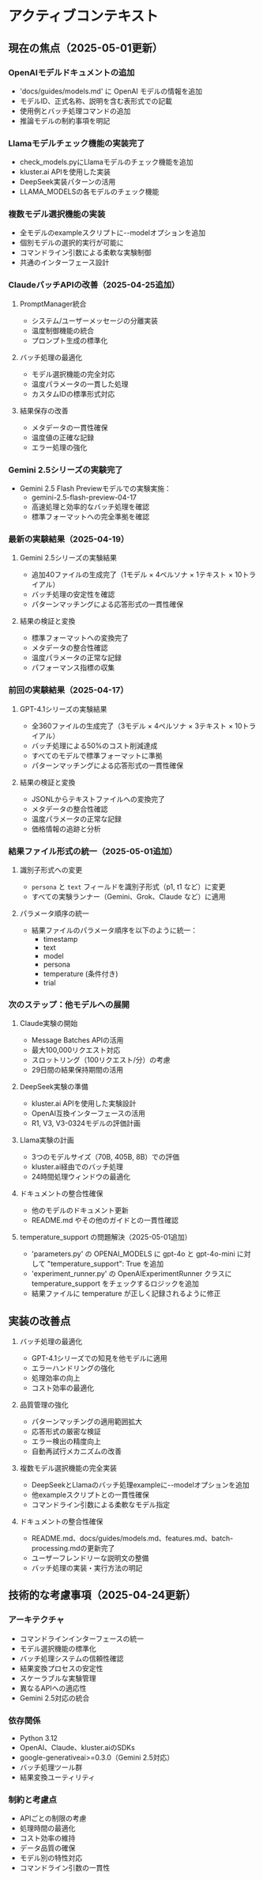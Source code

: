 # アクティブコンテキスト

## 現在の焦点（2025-05-01更新）

### OpenAIモデルドキュメントの追加
- 'docs/guides/models.md' に OpenAI モデルの情報を追加
- モデルID、正式名称、説明を含む表形式での記載
- 使用例とバッチ処理コマンドの追加
- 推論モデルの制約事項を明記

### Llamaモデルチェック機能の実装完了
- check_models.pyにLlamaモデルのチェック機能を追加
- kluster.ai APIを使用した実装
- DeepSeek実装パターンの活用
- LLAMA_MODELSの各モデルのチェック機能

### 複数モデル選択機能の実装
- 全モデルのexampleスクリプトに--modelオプションを追加
- 個別モデルの選択的実行が可能に
- コマンドライン引数による柔軟な実験制御
- 共通のインターフェース設計

### ClaudeバッチAPIの改善（2025-04-25追加）
1. PromptManager統合
   - システム/ユーザーメッセージの分離実装
   - 温度制御機能の統合
   - プロンプト生成の標準化

2. バッチ処理の最適化
   - モデル選択機能の完全対応
   - 温度パラメータの一貫した処理
   - カスタムIDの標準形式対応

3. 結果保存の改善
   - メタデータの一貫性確保
   - 温度値の正確な記録
   - エラー処理の強化

### Gemini 2.5シリーズの実験完了
- Gemini 2.5 Flash Previewモデルでの実験実施：
  - gemini-2.5-flash-preview-04-17
  - 高速処理と効率的なバッチ処理を確認
  - 標準フォーマットへの完全準拠を確認

### 最新の実験結果（2025-04-19）
1. Gemini 2.5シリーズの実験結果
   - 追加40ファイルの生成完了（1モデル × 4ペルソナ × 1テキスト × 10トライアル）
   - バッチ処理の安定性を確認
   - パターンマッチングによる応答形式の一貫性確保

2. 結果の検証と変換
   - 標準フォーマットへの変換完了
   - メタデータの整合性確認
   - 温度パラメータの正常な記録
   - パフォーマンス指標の収集

### 前回の実験結果（2025-04-17）
1. GPT-4.1シリーズの実験結果
   - 全360ファイルの生成完了（3モデル × 4ペルソナ × 3テキスト × 10トライアル）
   - バッチ処理による50%のコスト削減達成
   - すべてのモデルで標準フォーマットに準拠
   - パターンマッチングによる応答形式の一貫性確保

2. 結果の検証と変換
   - JSONLからテキストファイルへの変換完了
   - メタデータの整合性確認
   - 温度パラメータの正常な記録
   - 価格情報の追跡と分析

### 結果ファイル形式の統一（2025-05-01追加）
1. 識別子形式への変更
   - `persona` と `text` フィールドを識別子形式（p1, t1 など）に変更
   - すべての実験ランナー（Gemini、Grok、Claude など）に適用

2. パラメータ順序の統一
   - 結果ファイルのパラメータ順序を以下のように統一：
     - timestamp
     - text
     - model
     - persona
     - temperature (条件付き)
     - trial

### 次のステップ：他モデルへの展開

1. Claude実験の開始
   - Message Batches APIの活用
   - 最大100,000リクエスト対応
   - スロットリング（100リクエスト/分）の考慮
   - 29日間の結果保持期間の活用

2. DeepSeek実験の準備
   - kluster.ai APIを使用した実験設計
   - OpenAI互換インターフェースの活用
   - R1, V3, V3-0324モデルの評価計画

3. Llama実験の計画
   - 3つのモデルサイズ（70B, 405B, 8B）での評価
   - kluster.ai経由でのバッチ処理
   - 24時間処理ウィンドウの最適化

4. ドキュメントの整合性確保
   - 他のモデルのドキュメント更新
   - README.md やその他のガイドとの一貫性確認

5. temperature_support の問題解決（2025-05-01追加）
   - 'parameters.py' の OPENAI_MODELS に gpt-4o と gpt-4o-mini に対して "temperature_support": True を追加
   - 'experiment_runner.py' の OpenAIExperimentRunner クラスに temperature_support をチェックするロジックを追加
   - 結果ファイルに temperature が正しく記録されるように修正

## 実装の改善点

1. バッチ処理の最適化
   - GPT-4.1シリーズでの知見を他モデルに適用
   - エラーハンドリングの強化
   - 処理効率の向上
   - コスト効率の最適化

2. 品質管理の強化
   - パターンマッチングの適用範囲拡大
   - 応答形式の厳密な検証
   - エラー検出の精度向上
   - 自動再試行メカニズムの改善

3. 複数モデル選択機能の完全実装
   - DeepSeekとLlamaのバッチ処理exampleに--modelオプションを追加
   - 他exampleスクリプトとの一貫性確保
   - コマンドライン引数による柔軟なモデル指定

4. ドキュメントの整合性確保
   - README.md、docs/guides/models.md、features.md、batch-processing.mdの更新完了
   - ユーザーフレンドリーな説明文の整備
   - バッチ処理の実装・実行方法の明記

## 技術的な考慮事項（2025-04-24更新）

### アーキテクチャ
- コマンドラインインターフェースの統一
- モデル選択機能の標準化
- バッチ処理システムの信頼性確認
- 結果変換プロセスの安定性
- スケーラブルな実験管理
- 異なるAPIへの適応性
- Gemini 2.5対応の統合

### 依存関係
- Python 3.12
- OpenAI、Claude、kluster.aiのSDKs
- google-generativeai>=0.3.0（Gemini 2.5対応）
- バッチ処理ツール群
- 結果変換ユーティリティ

### 制約と考慮点
- APIごとの制限の考慮
- 処理時間の最適化
- コスト効率の維持
- データ品質の確保
- モデル別の特性対応
- コマンドライン引数の一貫性
